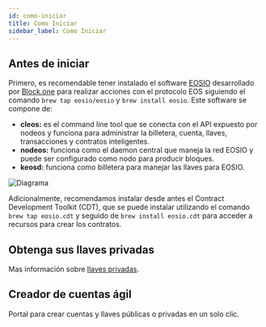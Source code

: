 ```yaml
---
id: como-iniciar
title: Como Iniciar
sidebar_label: Como Iniciar
---
```


## Antes de iniciar

Primero, es recomendable tener instalado el software [EOSIO](https://github.com/eosio) desarrollado por [Block.one](https://block.one/) para realizar acciones con el protocolo EOS siguiendo el comando `brew tap eosio/eosio` y `brew install eosio`. Este software se compone de:

* **cleos:** es el command line tool que se conecta con el API expuesto por nodeos y funciona para administrar la billetera, cuenta, llaves, transacciones y contratos inteligentes.
* **nodeos:** funciona como el daemon central que maneja la red EOSIO y puede ser configurado como nodo para producir bloques.
* **keosd:** funciona como billetera para manejar las llaves para EOSIO.

![Diagrama](https://es.latamlink.io/img/diagramas/cleos.png)

Adicionalmente, recomendamos instalar desde antes el Contract Development Toolkit (CDT), que se puede instalar utilizando el comando `brew tap eosio.cdt` y seguido de `brew install eosio.cdt` para acceder a recursos para crear los contratos.

## Obtenga sus llaves privadas

Mas información sobre [llaves privadas](https://guias.eoscostarica.io/docs/aprender-eosio/llaves-privadas).

## Creador de cuentas ágil

Portal para crear cuentas y llaves públicas o privadas en un solo clic.


